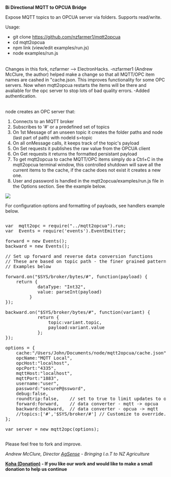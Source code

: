 <b> Bi Directional MQTT to OPCUA Bridge </b>

Expose MQTT topics to an OPCUA server via folders. Supports read/write. 

Usage:
- git clone https://github.com/nzfarmer1/mqtt2opcua
- cd mqtt2opcua
- npm link (view/edit examples/run.js)
- node examples/run.js

######
Changes in this fork, nzfarmer --> ElectronHacks.
-nzfarmer1 (Andrew McClure, the author) helped make a change so that all MQTT/OPC item names are cashed in "cache.json. This improves functionality for some OPC servers. Now when mqtt2opcua restarts the items will be there and avaliable for the opc server to stop lots of bad quality errors.
-Added authentication.
###### 

node creates an OPC server that:
1. Connects to an MQTT broker
2. Subscribes to '#' or a predefined set of topics
3. On 1st Message of an unseen topic it creates the folder paths and node (last part of path) with nodeId  s=topic
4. On all onMessage calls, it keeps track of the topic's payload
5. On Set requests it publishes the raw value from the OPCUA client
6. On Get requests it returns the formatted persistant payload
7. To get mqtt2opcua to cache MQTT/OPC items simply do a Ctrl+C in the mqtt2opcua terminal window, this controlled shutdown will save all the current items to the cache, if the cache does not exist it creates a new one. 
8. User and password is handled in the mqtt2opcua/examples/run.js file in the Options section. See the example below.


<img src="mqtt2opcua.png"/>

For configuration options and formatting of payloads, see handlers example below.

<pre>

var  mqtt2opc = require("../mqtt2opcua").run;
var  Events = require('events').EventEmitter;

forward = new Events();
backward = new Events();

// Set up forward and reverse data conversion functions
// These are based on topic path - the finer grained pattern will be used.
// Examples below

forward.on("$SYS/broker/bytes/#", function(payload) {
    return {
            dataType: "Int32",
            value: parseInt(payload)
         }
});

backward.on("$SYS/broker/bytes/#", function(variant) {
            return {
                topic:variant.topic,
                payload:variant.value
            };
});

options = {
    cache:"/Users/John/Documents/node/mqtt2opcua/cache.json", //Modify this to a valid path where the cache will be created
    opcName:"MQTT Local",
    opcHost:"localhost",
    opcPort:"4335",
    mqttHost:"localhost",
    mqttPort:"1883",
    username:"user",
    password:"secureP@ssword",		
    debug:false,
    roundtrip:false,	// set to true to limit updates to onMessage (i.e. validate an accuator is set)
    forward:forward,	// data converter - mqtt -> opcua
    backward:backward,	// data converter - opcua -> mqtt
    //topics:['#','$SYS/broker/#'] // Customize to override. These are the default so uncessary.
};

var server = new mqtt2opc(options);

</pre>

Please feel free to fork and improve.

<i>
Andrew McClure, Director <a href="http://agsense.co.nz">AgSense</a> -  Bringing I.o.T to NZ Agriculture
</i>

<b><a href="https://payment.swipehq.com/?product_id=EB82DA1340C7E">Koha (Donation)</a> - If you like our work and would like to make a small donation to help us continue</b>
